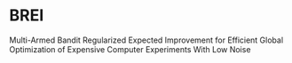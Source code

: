 # BREI
Multi-Armed Bandit Regularized Expected Improvement for Efficient Global Optimization of Expensive Computer Experiments With Low Noise
